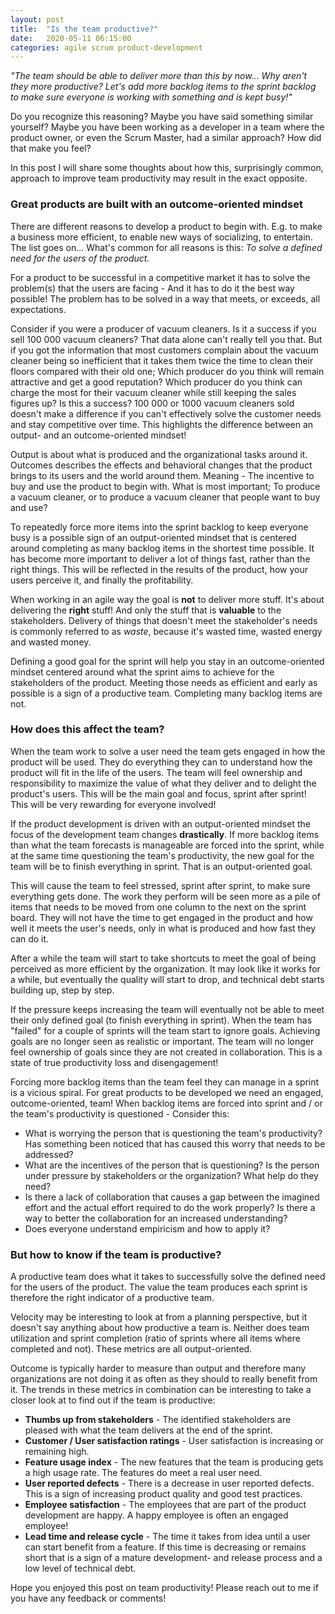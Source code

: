 ```yaml
---
layout: post
title:  "Is the team productive?"
date:   2020-05-11 06:15:00
categories: agile scrum product-development
---
```

*"The team should be able to deliver more than this by now... Why aren't they more productive? Let's add more backlog items to the sprint backlog to make sure everyone is working with something and is kept busy!"*

Do you recognize this reasoning? Maybe you have said something similar yourself? Maybe you have been working as a developer in a team where the product owner, or even the Scrum Master, had a similar approach? How did that make you feel?

In this post I will share some thoughts about how this, surprisingly common, approach to improve team productivity may result in the exact opposite.

### Great products are built with an outcome-oriented mindset

There are different reasons to develop a product to begin with. E.g. to make a business more efficient, to enable new ways of socializing, to entertain. The list goes on... What's common for all reasons is this: *To solve a defined need for the users of the product.*

For a product to be successful in a competitive market it has to solve the problem(s) that the users are facing - And it has to do it the best way possible! The problem has to be solved in a way that meets, or exceeds, all expectations.

Consider if you were a producer of vacuum cleaners. Is it a success if you sell 100 000 vacuum cleaners? That data alone can't really tell you that. But if you got the information that most customers complain about the vacuum cleaner being so inefficient that it takes them twice the time to clean their floors compared with their old one; Which producer do you think will remain attractive and get a good reputation? Which producer do you think can charge the most for their vacuum cleaner while still keeping the sales figures up? Is this a success? 100 000 or 1000 vacuum cleaners sold doesn't make a difference if you can't effectively solve the customer needs and stay competitive over time. This highlights the difference between an output- and an outcome-oriented mindset!

Output is about what is produced and the organizational tasks around it. Outcomes describes the effects and behavioral changes that the product brings to its users and the world around them. Meaning - The incentive to buy and use the product to begin with. What is most important; To produce a vacuum cleaner, or to produce a vacuum cleaner that people want to buy and use?

To repeatedly force more items into the sprint backlog to keep everyone busy is a possible sign of an output-oriented mindset that is centered around completing as many backlog items in the shortest time possible. It has become more important to deliver a lot of things fast, rather than the right things. This will be reflected in the results of the product, how your users perceive it, and finally the profitability.

When working in an agile way the goal is **not** to deliver more stuff. It's about delivering the **right** stuff! And only the stuff that is **valuable** to the stakeholders. Delivery of things that doesn't meet the stakeholder's needs is commonly referred to as *waste*, because it's wasted time, wasted energy and wasted money.

Defining a good goal for the sprint will help you stay in an outcome-oriented mindset centered around what the sprint aims to achieve for the stakeholders of the product. Meeting those needs as efficient and early as possible is a sign of a productive team. Completing many backlog items are not.

### How does this affect the team?

When the team work to solve a user need the team gets engaged in how the product will be used. They do everything they can to understand how the product will fit in the life of the users. The team will feel ownership and responsibility to maximize the value of what they deliver and to delight the product's users. This will be the main goal and focus, sprint after sprint! This will be very rewarding for everyone involved!

If the product development is driven with an output-oriented mindset the focus of the development team changes **drastically**. If more backlog items than what the team forecasts is manageable are forced into the sprint, while at the same time questioning the team's productivity, the new goal for the team will be to finish everything in sprint. That is an output-oriented goal.

This will cause the team to feel stressed, sprint after sprint, to make sure everything gets done. The work they perform will be seen more as a pile of items that needs to be moved from one column to the next on the sprint board. They will not have the time to get engaged in the product and how well it meets the user's needs, only in what is produced and how fast they can do it.

After a while the team will start to take shortcuts to meet the goal of being perceived as more efficient by the organization. It may look like it works for a while, but eventually the quality will start to drop, and technical debt starts building up, step by step.

If the pressure keeps increasing the team will eventually not be able to meet their only defined goal (to finish everything in sprint). When the team has "failed" for a couple of sprints will the team start to ignore goals. Achieving goals are no longer seen as realistic or important. The team will no longer feel ownership of goals since they are not created in collaboration. This is a state of true productivity loss and disengagement!

Forcing more backlog items than the team feel they can manage in a sprint is a vicious spiral. For great products to be developed we need an engaged, outcome-oriented, team! When backlog items are forced into sprint and / or the team's productivity is questioned - Consider this:

* What is worrying the person that is questioning the team's productivity? Has something been noticed that has caused this worry that needs to be addressed?
* What are the incentives of the person that is questioning? Is the person under pressure by stakeholders or the organization? What help do they need?
* Is there a lack of collaboration that causes a gap between the imagined effort and the actual effort required to do the work properly? Is there a way to better the collaboration for an increased understanding?
* Does everyone understand empiricism and how to apply it?

### But how to know if the team is productive?

A productive team does what it takes to successfully solve the defined need for the users of the product. The value the team produces each sprint is therefore the right indicator of a productive team.

Velocity may be interesting to look at from a planning perspective, but it doesn't say anything about how productive a team is. Neither does team utilization and sprint completion (ratio of sprints where all items where completed and not). These metrics are all output-oriented.

Outcome is typically harder to measure than output and therefore many organizations are not doing it as often as they should to really benefit from it. The trends in these metrics in combination can be interesting to take a closer look at to find out if the team is productive:

* **Thumbs up from stakeholders** - The identified stakeholders are pleased with what the team delivers at the end of the sprint.
* **Customer / User satisfaction ratings** - User satisfaction is increasing or remaining high.
* **Feature usage index** - The new features that the team is producing gets a high usage rate. The features do meet a real user need.
* **User reported defects** - There is a decrease in user reported defects. This is a sign of increasing product quality and good test practices.
* **Employee satisfaction** - The employees that are part of the product development are happy. A happy employee is often an engaged employee!
* **Lead time and release cycle** - The time it takes from idea until a user can start benefit from a feature. If this time is decreasing or remains short that is a sign of a mature development- and release process and a low level of technical debt.

Hope you enjoyed this post on team productivity! Please reach out to me if you have any feedback or comments!

